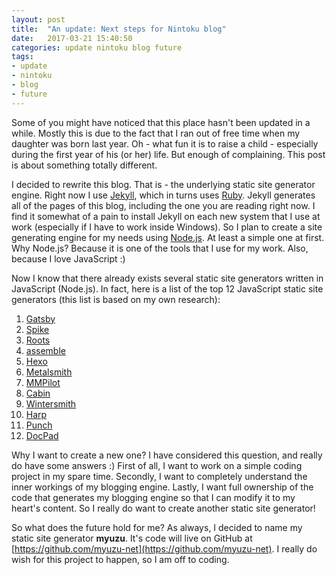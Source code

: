 ```yaml
---
layout: post
title:  "An update: Next steps for Nintoku blog"
date:   2017-03-21 15:40:50
categories: update nintoku blog future
tags:
- update
- nintoku
- blog
- future
---
```


Some of you might have noticed that this place hasn't been updated in a while. Mostly this is due to the fact that I
ran out of free time when my daughter was born last year. Oh - what fun it is to raise a child - especially during
the first year of his (or her) life. But enough of complaining. This post is about something totally different.

I decided to rewrite this blog. That is - the underlying static site generator engine. Right now I use
[Jekyll](https://jekyllrb.com/), which in turns uses [Ruby](https://www.ruby-lang.org/). Jekyll generates all
of the pages of this blog, including the one you are reading right now. I find it somewhat of a pain to install
Jekyll on each new system that I use at work (especially if I have to work inside Windows). So I plan to create
a site generating engine for my needs using [Node.js](https://nodejs.org/). At least a simple one at first. Why
Node.js? Because it is one of the tools that I use for my work. Also, because I love JavaScript :)

Now I know that there already exists several static site generators written in JavaScript (Node.js). In fact, here
is a list of the top 12 JavaScript static site generators (this list is based on my own research):

1. [Gatsby](https://github.com/gatsbyjs/gatsby)
2. [Spike](https://github.com/static-dev/spike)
3. [Roots](https://github.com/jescalan/roots)
4. [assemble](https://github.com/assemble/assemble)
5. [Hexo](https://github.com/hexojs/hexo)
6. [Metalsmith](https://github.com/segmentio/metalsmith)
7. [MMPilot](https://github.com/kunruch/mmpilot)
8. [Cabin](https://github.com/CabinJS/Cabin)
9. [Wintersmith](https://github.com/jnordberg/wintersmith)
10. [Harp](https://github.com/sintaxi/harp)
11. [Punch](https://github.com/laktek/punch)
12. [DocPad](https://github.com/docpad/docpad)

Why I want to create a new one? I have considered this question, and really do have some answers :) First of all,
I want to work on a simple coding project in my spare time. Secondly, I want to completely understand the inner
workings of my blogging engine. Lastly, I want full ownership of the code that generates my blogging engine so that I
can modify it to my heart's content. So I really do want to create another static site generator!

So what does the future hold for me? As always, I decided to name my static site generator **myuzu**. It's code
will live on GitHub at [https://github.com/myuzu-net](https://github.com/myuzu-net). I really do wish for this project
to happen, so I am off to coding.
